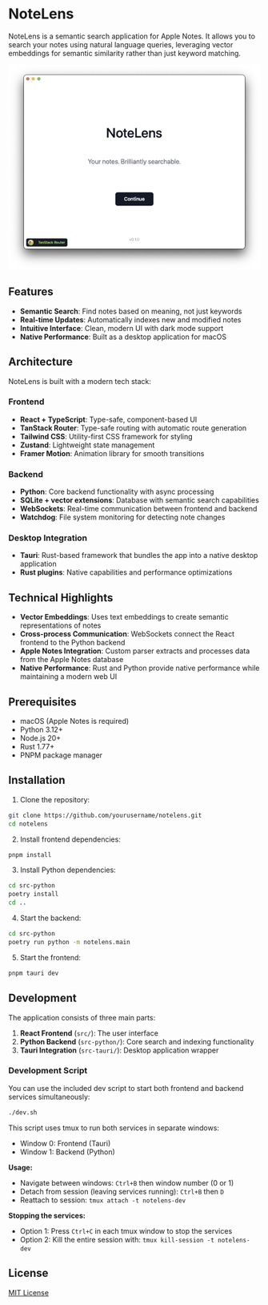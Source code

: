 # NoteLens

NoteLens is a semantic search application for Apple Notes. It allows you to search your notes using natural language queries, leveraging vector embeddings for semantic similarity rather than just keyword matching.

![NoteLens Screenshot](public/screenshot.png)

## Features

- **Semantic Search**: Find notes based on meaning, not just keywords
- **Real-time Updates**: Automatically indexes new and modified notes
- **Intuitive Interface**: Clean, modern UI with dark mode support
- **Native Performance**: Built as a desktop application for macOS

## Architecture

NoteLens is built with a modern tech stack:

### Frontend

- **React + TypeScript**: Type-safe, component-based UI
- **TanStack Router**: Type-safe routing with automatic route generation
- **Tailwind CSS**: Utility-first CSS framework for styling
- **Zustand**: Lightweight state management
- **Framer Motion**: Animation library for smooth transitions

### Backend

- **Python**: Core backend functionality with async processing
- **SQLite + vector extensions**: Database with semantic search capabilities
- **WebSockets**: Real-time communication between frontend and backend
- **Watchdog**: File system monitoring for detecting note changes

### Desktop Integration

- **Tauri**: Rust-based framework that bundles the app into a native desktop application
- **Rust plugins**: Native capabilities and performance optimizations

## Technical Highlights

- **Vector Embeddings**: Uses text embeddings to create semantic representations of notes
- **Cross-process Communication**: WebSockets connect the React frontend to the Python backend
- **Apple Notes Integration**: Custom parser extracts and processes data from the Apple Notes database
- **Native Performance**: Rust and Python provide native performance while maintaining a modern web UI

## Prerequisites

- macOS (Apple Notes is required)
- Python 3.12+
- Node.js 20+
- Rust 1.77+
- PNPM package manager

## Installation

1. Clone the repository:

```bash
git clone https://github.com/yourusername/notelens.git
cd notelens
```

2. Install frontend dependencies:

```bash
pnpm install
```

3. Install Python dependencies:

```bash
cd src-python
poetry install
cd ..
```

4. Start the backend:

```bash
cd src-python
poetry run python -m notelens.main
```

5. Start the frontend:

```bash
pnpm tauri dev
```

## Development

The application consists of three main parts:

1. **React Frontend** (`src/`): The user interface
2. **Python Backend** (`src-python/`): Core search and indexing functionality
3. **Tauri Integration** (`src-tauri/`): Desktop application wrapper

### Development Script

You can use the included dev script to start both frontend and backend services simultaneously:

```bash
./dev.sh
```

This script uses tmux to run both services in separate windows:
- Window 0: Frontend (Tauri)
- Window 1: Backend (Python)

**Usage:**
- Navigate between windows: `Ctrl+B` then window number (0 or 1)
- Detach from session (leaving services running): `Ctrl+B` then `D`
- Reattach to session: `tmux attach -t notelens-dev`

**Stopping the services:**
- Option 1: Press `Ctrl+C` in each tmux window to stop the services
- Option 2: Kill the entire session with: `tmux kill-session -t notelens-dev`

## License

[MIT License](LICENSE)

